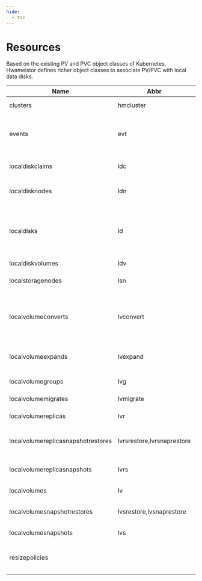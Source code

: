 ```yaml
---
hide:
  - toc
---
```


# Resources

Based on the existing PV and PVC object classes of Kubernetes, Hwameistor defines richer object classes to associate PV/PVC with local data disks.

| Name                               | Abbr                       | Kind                              | Function                                                             |
|------------------------------------|----------------------------|-----------------------------------|----------------------------------------------------------------------|
| clusters                           | hmcluster                  | Cluster                           | HwameiStor cluster                                                   |
| events                             | evt                        | Event                             | Audit information of HwameiStor cluster                              |
| localdiskclaims                    | ldc                        | LocalDiskClaim                    | Filter and allocate local data disks                                 |
| localdisknodes                     | ldn                        | LocalDiskNode                     | Storage pool for disk volumes                                        |
| localdisks                         | ld                         | LocalDisk                         | Data disks on nodes and automatically find which disks are available |
| localdiskvolumes                   | ldv                        | LocalDiskVolume                   | Disk volumes                                                         |
| localstoragenodes                  | lsn                        | LocalStorageNode                  | Storage pool for lvm volumes                                         |
| localvolumeconverts                | lvconvert                  | LocalVolumeConvert                | Convert common LVM volume to highly available LVM volume             |
| localvolumeexpands                 | lvexpand                   | LocalVolumeExpand                 | Expand local volume storage capacity                                 |                                                        |
| localvolumegroups                  | lvg                        | LocalVolumeGroup                  | LVM volume groups                                                    |                                                          |
| localvolumemigrates                | lvmigrate                  | LocalVolumeMigrate                | Migrate LVM volume                                                   |
| localvolumereplicas                | lvr                        | LocalVolumeReplica                | Replicas of LVM volume                                               |
| localvolumereplicasnapshotrestores | lvrsrestore,lvrsnaprestore | LocalVolumeReplicaSnapshotRestore | Restore snapshots of LVM volume Replicas                             |
| localvolumereplicasnapshots        | lvrs                       | LocalVolumeReplicaSnapshot        | Snapshots of LVM volume Replicas                                     |
| localvolumes                       | lv                         | LocalVolume                       | LVM local volumes                                                    |
| localvolumesnapshotrestores        | lvsrestore,lvsnaprestore   | LocalVolumeSnapshotRestore        | Restore snapshots of LVM volume                                      |
| localvolumesnapshots               | lvs                        | LocalVolumeSnapshot               | Snapshots of LVM volume                                              |                                                      |
| resizepolicies                     |                            | ResizePolicy                      | PVC automatic expansion policy                                       |                      |
